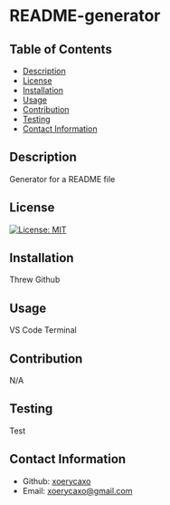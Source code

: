 # README-generator
  ## Table of Contents
  - [Description](#description)
  - [License](#license)
  - [Installation](#installation)
  - [Usage](#usage)
  - [Contribution](#contribution)
  - [Testing](#testing)
  - [Contact Information](#contact-information)

  ## Description
  Generator for a README file
  ## License
  [![License: MIT](https://img.shields.io/badge/License-MIT-yellow.svg)](https://opensource.org/licenses/MIT)
  ## Installation
  Threw Github
  ## Usage
  VS Code Terminal
  ## Contribution
  N/A
  ## Testing
  Test
  ## Contact Information
  - Github: [xoerycaxo](https://github.com/xoerycaxo)
  - Email: [xoerycaxo@gmail.com](mailto:user@example.com)

  